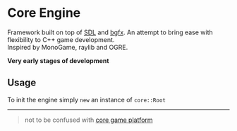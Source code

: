 # Core Engine

Framework built on top of [SDL](https://www.libsdl.org/) and [bgfx](https://github.com/bkaradzic/bgfx). An attempt to bring ease with flexibility to С++ game development.  
Inspired by MonoGame, raylib and OGRE.  

**Very early stages of development**

## Usage
To init the engine simply `new` an instance of `core::Root`

___
> not to be confused with [core game platform](https://en.wikipedia.org/wiki/Core_\(video_game_platform\))

